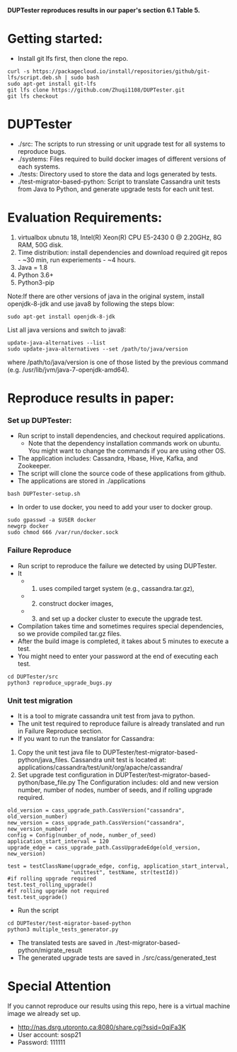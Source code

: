 **DUPTester reproduces results in our paper's section 6.1 Table 5.**

  # Getting started:
  * Install git lfs first, then clone the repo.
  ```
  curl -s https://packagecloud.io/install/repositories/github/git-lfs/script.deb.sh | sudo bash
  sudo apt-get install git-lfs
  git lfs clone https://github.com/Zhuqi1108/DUPTester.git
  git lfs checkout
  ```

# DUPTester

- ./src: The scripts to run stressing or unit upgrade test for all systems to reproduce bugs.
- ./systems: Files required to build docker images of different versions of each systems.
- ./tests: Directory used to store the data and logs generated by tests.
- ./test-migrator-based-python: Script to translate Cassandra unit tests from Java to Python, and generate upgrade tests for each unit test.


# Evaluation Requirements:
1. virtualbox ubnutu 18, Intel(R) Xeon(R) CPU E5-2430 0 @ 2.20GHz, 8G RAM, 50G disk. 
2. Time distribution: install dependencies and download required git repos - ~30 min, run experiements - ~4 hours.
3. Java = 1.8
4. Python 3.6+
5. Python3-pip

Note:If there are other versions of java in the original system, install openjdk-8-jdk and use java8 by following the steps blow:
```
sudo apt-get install openjdk-8-jdk
```
List all java versions and switch to java8:
```
update-java-alternatives --list
sudo update-java-alternatives --set /path/to/java/version
```
where /path/to/java/version is one of those listed by the previous command (e.g. /usr/lib/jvm/java-7-openjdk-amd64).

# Reproduce results in paper:

  ### Set up DUPTester:
  * Run script to install dependencies, and checkout required applications.
    - Note that the dependency installation commands work on ubuntu. You might
      want to change the commands if you are using other OS.
  * The application includes: Cassandra, Hbase, Hive, Kafka, and Zookeeper.
  * The script will clone the source code of these applications from github.
  * The applications are stored in ./applications
  ```
  bash DUPTester-setup.sh
  ```
  * In order to use docker, you need to add your user to docker group.
  ```
  sudo gpasswd -a $USER docker
  newgrp docker
  sudo chmod 666 /var/run/docker.sock
  ```

  ### Failure Reproduce
  * Run script to reproduce the failure we detected by using DUPTester.
  * It 
    - 1) uses compiled target system (e.g., cassandra.tar.gz),
    - 2) construct docker images,
    - 3) and set up a docker cluster to execute the upgrade test.
  * Compilation takes time and sometimes requires special dependencies, so we provide
    compiled tar.gz files.
  * After the build image is completed, it takes about 5 minutes to execute a test.
  * You might need to enter your password at the end of executing each test.
  ```
  cd DUPTester/src
  python3 reproduce_upgrade_bugs.py
  ```

  ### Unit test migration
  * It is a tool to migrate cassandra unit test from java to python.
  * The unit test required to reproduce failure is already translated and run in Failure Reproduce section.
  * If you want to run the translator for Cassandra:

 1. Copy the unit test java file to DUPTester/test-migrator-based-python/java_files.
    Cassandra unit test is located at: applications/cassandra/test/unit/org/apache/cassandra/
 2. Set upgrade test configuration in DUPTester/test-migrator-based-python/base_file.py
    The Configuration includes: old and new version number, number of nodes, number of seeds, and if rolling upgrade required.
 ```
 old_version = cass_upgrade_path.CassVersion("cassandra", old_version_number)
 new_version = cass_upgrade_path.CassVersion("cassandra", new_version_number)
 config = Config(number_of_node, number_of_seed)
 application_start_interval = 120
 upgrade_edge = cass_upgrade_path.CassUpgradeEdge(old_version, new_version)

 test = testClassName(upgrade_edge, config, application_start_interval,
                     "unittest", testName, str(testId))
 #if rolling upgrade required
 test.test_rolling_upgrade()
 #if rolling upgrade not required
 test.test_upgrade()
 ```
   * Run the script
  ```
  cd DUPTester/test-migrator-based-python
  python3 multiple_tests_generator.py
  ```

   * The translated tests are saved in ./test-migrator-based-python/migrate_result
   * The generated upgrade tests are saved in ./src/cass/generated_test

# Special Attention
If you cannot reproduce our results using this repo, here is a virtual machine image we already set up.
* http://nas.dsrg.utoronto.ca:8080/share.cgi?ssid=0qiFa3K
* User account: sosp21
* Password: 111111
